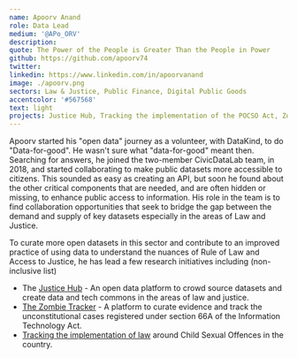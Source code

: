 ```yaml
---
name: Apoorv Anand
role: Data Lead
medium: '@APo_ORV'
description:
quote: The Power of the People is Greater Than the People in Power
github: https://github.com/apoorv74
twitter:
linkedin: https://www.linkedin.com/in/apoorvanand
image: ./apoorv.png
sectors: Law & Justice, Public Finance, Digital Public Goods
accentcolor: '#567568'
text: light
projects: Justice Hub, Tracking the implementation of the POCSO Act, Zombie Tracker, Open Budgets India Platform 2.0, Budgets for Justice, Data Workshops, Analysing the implementation of child protection laws in India
---
```


Apoorv started his "open data" journey as a volunteer, with DataKind, to do "Data-for-good". He wasn't sure what "data-for-good" meant then. Searching for answers, he joined the two-member CivicDataLab team, in 2018, and started collaborating to make public datasets more accessible to citizens. This sounded as easy as creating an API, but soon he found about the other critical components that are needed, and are often hidden or missing, to enhance public access to information. His role in the team is to find collaboration opportunities that seek to bridge the gap between the demand and supply of key datasets especially in the areas of Law and Justice.

To curate more open datasets in this sector and contribute to an improved practice of using data to understand the nuances of Rule of Law and Access to Justice, he has lead a few research initiatives including (non-inclusive list)

- The [Justice Hub](justicehub.in/) - An open data platform to crowd source datasets and create data and tech commons in the areas of law and justice.
- [The Zombie Tracker](zombietracker.in/) - A platform to curate evidence and track the unconstitutional cases registered under section 66A of the Information Technology Act.
- [Tracking the implementation of law](https://civicdatalab.in/work/lawandjustice/childrights/) around Child Sexual Offences in the country.
